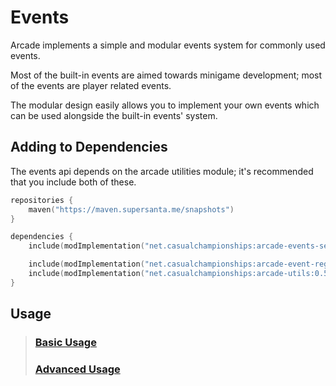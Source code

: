 # Events

Arcade implements a simple and modular events system for commonly used events.

Most of the built-in events are aimed towards minigame development; most of the 
events are player related events.

The modular design easily allows you to implement your own events which can be used
alongside the built-in events' system.

## Adding to Dependencies

The events api depends on the arcade utilities module; it's recommended that you
include both of these.

```kts
repositories {
    maven("https://maven.supersanta.me/snapshots")
}

dependencies {
    include(modImplementation("net.casualchampionships:arcade-events-server:0.5.2-beta.1+1.21.8")!!)

    include(modImplementation("net.casualchampionships:arcade-event-registry:0.5.2-beta.1+1.21.8")!!)
    include(modImplementation("net.casualchampionships:arcade-utils:0.5.2-beta.1+1.21.8")!!)
}
```

## Usage

> ### [Basic Usage](./basic-usage.md)
> ### [Advanced Usage](./advanced-usage.md)
